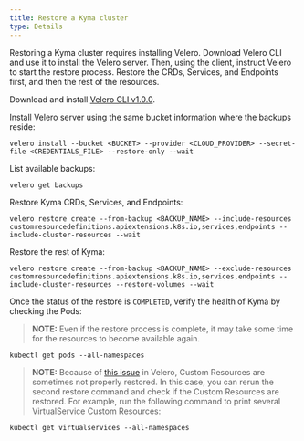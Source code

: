 ```yaml
---
title: Restore a Kyma cluster
type: Details
---
```


Restoring a Kyma cluster requires installing Velero. Download Velero CLI and use it to install the Velero server. Then, using the client, instruct Velero to start the restore process. Restore the CRDs, Services, and Endpoints first, and then the rest of the resources.

Download and install [Velero CLI v1.0.0](https://github.com/heptio/velero/releases/tag/v1.0.0).

Install Velero server using the same bucket information where the backups reside:

```
velero install --bucket <BUCKET> --provider <CLOUD_PROVIDER> --secret-file <CREDENTIALS_FILE> --restore-only --wait
```

List available backups:

```
velero get backups
```

Restore Kyma CRDs, Services, and Endpoints:

```
velero restore create --from-backup <BACKUP_NAME> --include-resources customresourcedefinitions.apiextensions.k8s.io,services,endpoints --include-cluster-resources --wait
```

Restore the rest of Kyma:

```
velero restore create --from-backup <BACKUP_NAME> --exclude-resources customresourcedefinitions.apiextensions.k8s.io,services,endpoints --include-cluster-resources --restore-volumes --wait
```

Once the status of the restore is `COMPLETED`, verify the health of Kyma by checking the Pods:

> **NOTE:** Even if the restore process is complete, it may take some time for the resources to become available again.

```
kubectl get pods --all-namespaces
```

> **NOTE:** Because of [this issue](https://github.com/heptio/velero/issues/1633) in Velero, Custom Resources are sometimes not properly restored. In this case, you can rerun the second restore command and check if the Custom Resources are restored. For example, run the following command to print several VirtualService Custom Resources:

```
kubectl get virtualservices --all-namespaces
```
